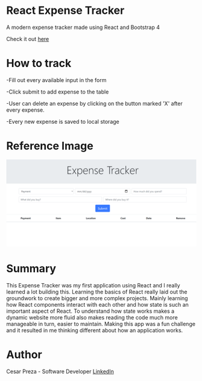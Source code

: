 # React Expense Tracker 

A modern expense tracker made using React and Bootstrap 4

Check it out [here](https://salty-beach-23576.herokuapp.com/)

# How to track

  -Fill out every available input in the form
  
  -Click submit to add expense to the table
  
  -User can delete an expense by clicking on the button marked 'X' after every expense.
  
  -Every new expense is saved to local storage 

# Reference Image

![](src/images/expense-tracker.png)

# Summary 

This Expense Tracker was my first application using React and I really learned a lot building this. Learning the basics of React really laid out the groundwork to create bigger and more complex projects. Mainly learning how React components interact with each other and how state is such an important aspect of React. To understand how state works makes a dynamic website more fluid also makes reading the code much more manageable in turn, easier to maintain. Making this app was a fun challenge and it resulted in me thinking different about how an application works.   

# Author 
Cesar Preza - Software Developer [LinkedIn](https://www.linkedin.com/in/cesar-preza-72675278/)
